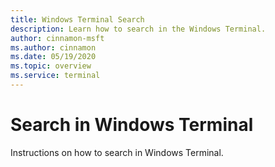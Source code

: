 ```yaml
---
title: Windows Terminal Search
description: Learn how to search in the Windows Terminal.
author: cinnamon-msft
ms.author: cinnamon
ms.date: 05/19/2020
ms.topic: overview
ms.service: terminal
---
```


# Search in Windows Terminal

Instructions on how to search in Windows Terminal.
